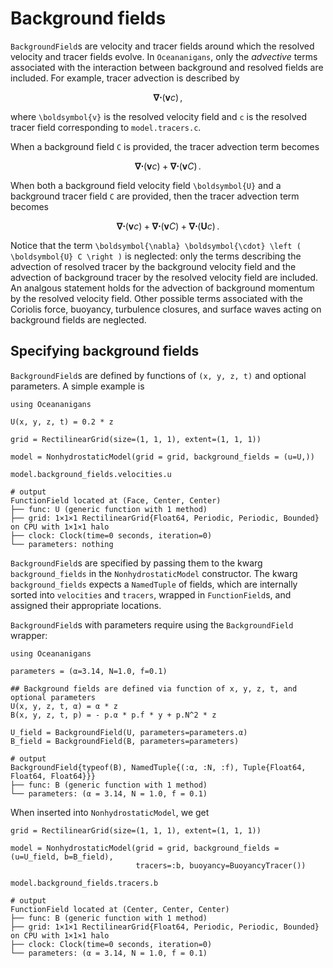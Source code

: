 # Background fields

`BackgroundField`s are velocity and tracer fields around which the resolved
velocity and tracer fields evolve. In `Oceananigans`, only the _advective_ terms
associated with the interaction between background and resolved fields are included.
For example, tracer advection is described by

```math
\boldsymbol{\nabla} \boldsymbol{\cdot} \left ( \boldsymbol{v} c \right ) \, ,
```

where ``\boldsymbol{v}`` is the resolved velocity field and ``c`` is the resolved
tracer field corresponding to `model.tracers.c`. 

When a background field ``C`` is provided, the tracer advection term becomes

```math
\boldsymbol{\nabla} \boldsymbol{\cdot} \left ( \boldsymbol{v} c \right ) 
    + \boldsymbol{\nabla} \boldsymbol{\cdot} \left ( \boldsymbol{v} C \right ) \, .
```

When both a background field velocity field ``\boldsymbol{U}`` and a background tracer field ``C``
are provided, then the tracer advection term becomes

```math
\boldsymbol{\nabla} \boldsymbol{\cdot} \left ( \boldsymbol{v} c \right ) 
    + \boldsymbol{\nabla} \boldsymbol{\cdot} \left ( \boldsymbol{v} C \right )
    + \boldsymbol{\nabla} \boldsymbol{\cdot} \left ( \boldsymbol{U} c \right ) \, .
```

Notice that the term ``\boldsymbol{\nabla} \boldsymbol{\cdot} \left ( \boldsymbol{U} C \right )`` 
is neglected: only the terms describing the advection of resolved tracer by the background 
velocity field and the advection of background tracer by the resolved velocity field are included.
An analgous statement holds for the advection of background momentum by the resolved
velocity field.
Other possible terms associated with the Coriolis force, buoyancy, turbulence closures,
and surface waves acting on background fields are neglected.

## Specifying background fields

`BackgroundField`s are defined by functions of ``(x, y, z, t)`` and optional parameters. A 
simple example is

```jldoctest
using Oceananigans

U(x, y, z, t) = 0.2 * z

grid = RectilinearGrid(size=(1, 1, 1), extent=(1, 1, 1))

model = NonhydrostaticModel(grid = grid, background_fields = (u=U,))

model.background_fields.velocities.u

# output
FunctionField located at (Face, Center, Center)
├── func: U (generic function with 1 method)
├── grid: 1×1×1 RectilinearGrid{Float64, Periodic, Periodic, Bounded} on CPU with 1×1×1 halo
├── clock: Clock(time=0 seconds, iteration=0)
└── parameters: nothing
```

`BackgroundField`s are specified by passing them to the kwarg `background_fields`
in the `NonhydrostaticModel` constructor. The kwarg `background_fields` expects
a `NamedTuple` of fields, which are internally sorted into `velocities` and `tracers`,
wrapped in `FunctionField`s, and assigned their appropriate locations.

`BackgroundField`s with parameters require using the `BackgroundField` wrapper:

```jldoctest moar_background
using Oceananigans

parameters = (α=3.14, N=1.0, f=0.1)

## Background fields are defined via function of x, y, z, t, and optional parameters
U(x, y, z, t, α) = α * z
B(x, y, z, t, p) = - p.α * p.f * y + p.N^2 * z 

U_field = BackgroundField(U, parameters=parameters.α)
B_field = BackgroundField(B, parameters=parameters)

# output
BackgroundField{typeof(B), NamedTuple{(:α, :N, :f), Tuple{Float64, Float64, Float64}}}
├── func: B (generic function with 1 method)
└── parameters: (α = 3.14, N = 1.0, f = 0.1)
```

When inserted into `NonhydrostaticModel`, we get

```jldoctest moar_background
grid = RectilinearGrid(size=(1, 1, 1), extent=(1, 1, 1))

model = NonhydrostaticModel(grid = grid, background_fields = (u=U_field, b=B_field),
                            tracers=:b, buoyancy=BuoyancyTracer())

model.background_fields.tracers.b

# output
FunctionField located at (Center, Center, Center)
├── func: B (generic function with 1 method)
├── grid: 1×1×1 RectilinearGrid{Float64, Periodic, Periodic, Bounded} on CPU with 1×1×1 halo
├── clock: Clock(time=0 seconds, iteration=0)
└── parameters: (α = 3.14, N = 1.0, f = 0.1)
```

